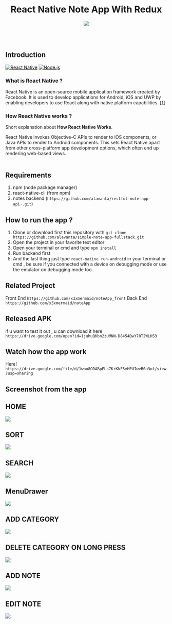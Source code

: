 <h1 align='center'>React Native Note App With Redux</h1>

<p align='center'>
  <a href='https://facebook.github.io/react-native/'>
  <img src='https://kreitech.io/blog/wp-content/uploads/2018/10/1_-NOQtyJAGQ1RNC3iVt_thA.png' />
  </a>
</p>

<br>
<br>

## Introduction
[![React Native](https://img.shields.io/badge/React%20Native-0.60-blue.svg?style=rounded-square)](https://facebook.github.io/react-native/)
[![Node.js](https://img.shields.io/badge/Node.js-v.10.16-green.svg?style=rounded-square)](https://nodejs.org/)

### What is React Native ?
React Native is an open-source mobile application framework created by Facebook. It is used to develop applications for Android, iOS and UWP by enabling developers to use React along with native platform capabilities. [[1]](https://en.wikipedia.org/wiki/React_Native)

### How React Native works ?
Short explanation about **How React Native Works**.

React Native invokes Objective-C APIs to render to iOS components, or Java APIs to render to Android components. This sets React Native apart from other cross-platform app development options, which often end up rendering web-based views.
<br>
<br>
## Requirements
1. npm (node package manager)
2. react-native-cli (from npm)
3. notes backend (`https://github.com/alavanta/restful-note-app-api-.git`)

## How to run the app ?
1. Clone or download first this repository with `git clone https://github.com/alavanta/simple-note-app-fullstack.git`
2. Open the project in your favorite text editor
3. Open your terminal or cmd and type `npm install`
4. Run backend first
5. And the last thing just type `react-native run-android` in your terminal or cmd , be sure if you connected with a device on debugging mode or use the emulator on debugging mode too.

## Related Project
Front End `https://github.com/x3xmermaid/noteApp_front`
Back End `https://github.com/x3xmermaid/noteApp`

## Released APK
if u want to test it out , u can download it here `https://drive.google.com/open?id=1juhuQKbn2zUMNN-D8454QwY70T2WLHS3`

## Watch how the app work
Here! `https://drive.google.com/file/d/1wou8ODABpFLs7KrKkF5vHPUIwvB0a3of/view?usp=sharing`
 
## Screenshot from the app
<p align='center'>
  <span>
   <h2>HOME</h2>
  <img src="https://i.imgur.com/vcGiDNZ.png" />
<h2>SORT</h2>
  <img src="https://i.imgur.com/Rtwpzpe.png" />
<h2>SEARCH</h2>
  <img src="https://i.imgur.com/smopiaM.png" />
<h2>MenuDrawer</h2>
  <img src="https://i.imgur.com/WYAEQK1.png" />
<h2>ADD CATEGORY</h2>
  <img src="https://i.imgur.com/HfTB1Sq.png" />
<h2>DELETE CATEGORY ON LONG PRESS</h2>
  <img src="https://i.imgur.com/k2JzuZf.png" />
<h2>ADD NOTE</h2>
  <img src="https://i.imgur.com/0eQcn7e.png" />
<h2>EDIT NOTE</h2>
  <img src="https://i.imgur.com/UaEjZtb.png" />


  </span>
</p>


